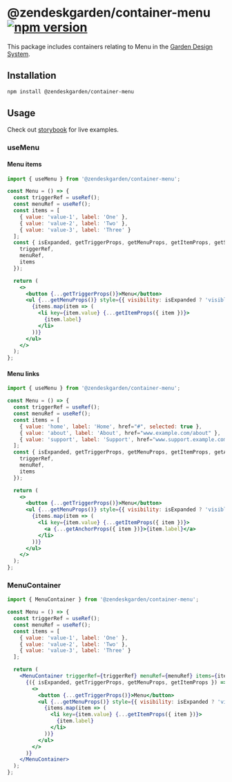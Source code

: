 # @zendeskgarden/container-menu [![npm version][npm version badge]][npm version link]

[npm version badge]: https://flat.badgen.net/npm/v/@zendeskgarden/container-menu
[npm version link]: https://www.npmjs.com/package/@zendeskgarden/container-menu

This package includes containers relating to Menu in the
[Garden Design System](https://zendeskgarden.github.io/).

## Installation

```sh
npm install @zendeskgarden/container-menu
```

## Usage

Check out [storybook](https://zendeskgarden.github.io/react-containers) for live examples.

### useMenu

#### Menu items

```jsx
import { useMenu } from '@zendeskgarden/container-menu';

const Menu = () => {
  const triggerRef = useRef();
  const menuRef = useRef();
  const items = [
    { value: 'value-1', label: 'One' },
    { value: 'value-2', label: 'Two' },
    { value: 'value-3', label: 'Three' }
  ];
  const { isExpanded, getTriggerProps, getMenuProps, getItemProps, getSeparatorProps } = useMenu({
    triggerRef,
    menuRef,
    items
  });

  return (
    <>
      <button {...getTriggerProps()}>Menu</button>
      <ul {...getMenuProps()} style={{ visibility: isExpanded ? 'visible' : 'hidden' }}>
        {items.map(item => (
          <li key={item.value} {...getItemProps({ item })}>
            {item.label}
          </li>
        ))}
      </ul>
    </>
  );
};
```

#### Menu links

```jsx
import { useMenu } from '@zendeskgarden/container-menu';

const Menu = () => {
  const triggerRef = useRef();
  const menuRef = useRef();
  const items = [
    { value: 'home', label: 'Home', href="#", selected: true },
    { value: 'about', label: 'About', href="www.example.com/about" },
    { value: 'support', label: 'Support', href="www.support.example.com", external: true }
  ];
  const { isExpanded, getTriggerProps, getMenuProps, getItemProps, getAnchorProps } = useMenu({
    triggerRef,
    menuRef,
    items
  });

  return (
    <>
      <button {...getTriggerProps()}>Menu</button>
      <ul {...getMenuProps()} style={{ visibility: isExpanded ? 'visible' : 'hidden' }}>
        {items.map(item => (
          <li key={item.value} {...getItemProps({ item })}>
            <a {...getAnchorProps({ item })}>{item.label}</a>
          </li>
        ))}
      </ul>
    </>
  );
};
```

### MenuContainer

```jsx
import { MenuContainer } from '@zendeskgarden/container-menu';

const Menu = () => {
  const triggerRef = useRef();
  const menuRef = useRef();
  const items = [
    { value: 'value-1', label: 'One' },
    { value: 'value-2', label: 'Two' },
    { value: 'value-3', label: 'Three' }
  ];

  return (
    <MenuContainer triggerRef={triggerRef} menuRef={menuRef} items={items}>
      {({ isExpanded, getTriggerProps, getMenuProps, getItemProps }) => (
        <>
          <button {...getTriggerProps()}>Menu</button>
          <ul {...getMenuProps()} style={{ visibility: isExpanded ? 'visible' : 'hidden' }}>
            {items.map(item => (
              <li key={item.value} {...getItemProps({ item })}>
                {item.label}
              </li>
            ))}
          </ul>
        </>
      )}
    </MenuContainer>
  );
};
```
